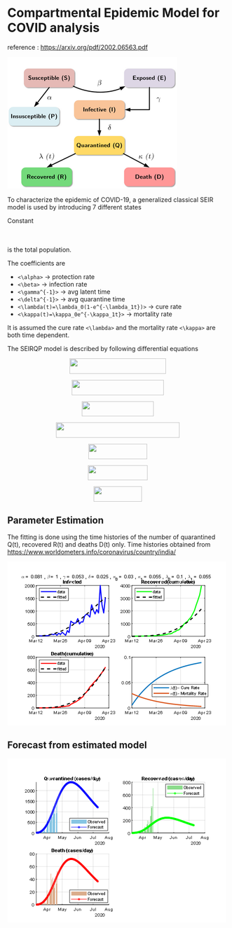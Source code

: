 
# Compartmental Epidemic Model for COVID analysis
reference : https://arxiv.org/pdf/2002.06563.pdf

![seirqdp model](/seirqdp.png)

To characterize the epidemic of COVID-19, a generalized classical SEIR model is used by introducing 7 different states

Constant <p align="center"><img src="/tex/bb9188fdda20aa975fe905e0527c2622.svg?invert_in_darkmode&sanitize=true&sanitize=true" align=middle width=242.59716854999996pt height=14.42921205pt/></p> is the total population.

The coefficients are
  * `<\alpha>` → protection rate
  * `<\beta>` → infection rate
  * `<\gamma^{-1}>` → avg latent time
  * `<\delta^{-1}>` → avg quarantine time
  * `<\lambda(t)=\lambda_0(1-e^{-\lambda_1t})>` → cure rate
  * `<\kappa(t)=\kappa_0e^{-\kappa_1t}>` → mortality rate

It is assumed the cure rate `<\lambda>` and the mortality rate `<\kappa>` are both time dependent.

The SEIRQP model is described by following differential equations

<p align="center"><img src="/tex/bbd3a63b515463869e062086429bc58f.svg?invert_in_darkmode&sanitize=true" align=middle width=220.19243070000002pt height=34.7253258pt/></p>

<p align="center"><img src="/tex/1240a1badb62029be2f1011fe7e2b128.svg?invert_in_darkmode&sanitize=true" align=middle width=210.36394994999998pt height=34.7253258pt/></p>

<p align="center"><img src="/tex/474722f164ee8e4f1020d226b9e05531.svg?invert_in_darkmode&sanitize=true" align=middle width=164.3869128pt height=34.7253258pt/></p>

<p align="center"><img src="/tex/a87cb440737793e05b45b99a5bd8a9cc.svg?invert_in_darkmode&sanitize=true" align=middle width=281.36538705pt height=34.7253258pt/></p>

<p align="center"><img src="/tex/df90b9f30645670978ff8e95f851baee.svg?invert_in_darkmode&sanitize=true" align=middle width=134.76232109999998pt height=34.7253258pt/></p>

<p align="center"><img src="/tex/6406db8b8f64acbf428e734e7b47a448.svg?invert_in_darkmode&sanitize=true" align=middle width=136.10209799999998pt height=34.7253258pt/></p>

<p align="center"><img src="/tex/25373626249f69137d1019c979697fd7.svg?invert_in_darkmode&sanitize=true" align=middle width=109.80917475000001pt height=34.7253258pt/></p>

## Parameter Estimation
The fitting is done using the time histories of the number of quarantined Q(t), recovered R(t) and deaths D(t) only. Time histories obtained from   https://www.worldometers.info/coronavirus/country/india/

![estimated model](/estm_04-22.png)

## Forecast from estimated model
![forecast](/frcst_04-22.png)

